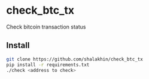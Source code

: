 # check_btc_tx
Check bitcoin transaction status

## Install

```bash
git clone https://github.com/shalakhin/check_btc_tx
pip install -r requirements.txt
./check <address to check>
```
